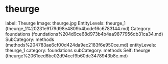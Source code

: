 # theurge

label: Theurge
Image: theurge.jpg
EntityLevels: theurge_1 (theurge_1%20231e9179d98e4809b4bcde16c6783144.md)
Category: foundations (foundations%204d9ce68d973b4b4aa9877956db31ca34.md)
SubCategory: methods (methods%204783ae6cf00d424da9ec2183f6e950ce.md)
entityLevels: theurge_1
category: foundations
subCategory: methods
Self: theurge (theurge%2061eed6bc02d94ccf9b60dc3478943b8e.md)

[](Untitled%20b4b35072fd114e83b366a0d74ff041dd.md)